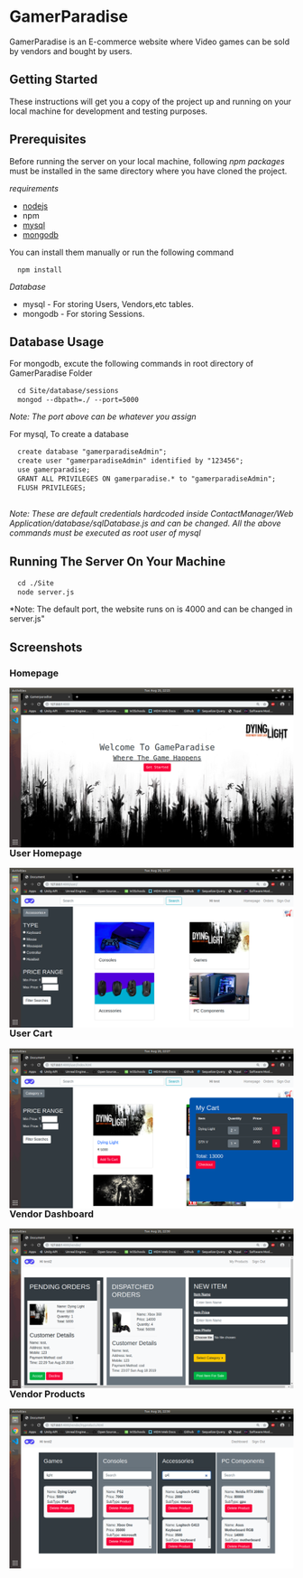 # GamerParadise
GamerParadise is an E-commerce website where Video games can be sold by vendors and bought by users.

## Getting Started
These instructions will get you a copy of the project up and running on your local machine for development and testing purposes.

## Prerequisites
Before running the server on your local machine, following *npm packages* must be installed in the same directory where you have cloned the project.

*requirements*
* [nodejs](https://nodejs.org)
* npm
* [mysql](https://www.mysql.com)
* [mongodb](https://www.mongodb.com)

You can install them manually or run the following command
```
  npm install
```
*Database*
* mysql - For storing Users, Vendors,etc tables.
* mongodb - For storing Sessions.

## Database Usage
For mongodb, excute the following commands in root directory of GamerParadise Folder
```
  cd Site/database/sessions
  mongod --dbpath=./ --port=5000
```
*Note: The port above can be whatever you assign*

For mysql, To create a database
```
  create database "gamerparadiseAdmin";
  create user "gamerparadiseAdmin" identified by "123456";
  use gamerparadise;
  GRANT ALL PRIVILEGES ON gamerparadise.* to "gamerparadiseAdmin";
  FLUSH PRIVILEGES;
  
```
*Note: These are default credentials hardcoded inside ContactManager/Web Application/database/sqlDatabase.js and can be changed. All the above commands must be executed as root user of mysql*

## Running The Server On Your Machine
```
  cd ./Site
  node server.js
```
*Note: The default port, the website runs on is 4000 and can be changed in server.js"

## Screenshots
### Homepage
<img src="https://github.com/Bhaikko/GamerParadise/blob/master/Screenshots/Homepage.png"
     style="float: left; margin-right: 10px;"/>
     
### User Homepage
<img src="https://github.com/Bhaikko/GamerParadise/blob/master/Screenshots/UserHomepage.png"
     style="float: left; margin-right: 10px;"/>
     
### User Cart
<img src="https://github.com/Bhaikko/GamerParadise/blob/master/Screenshots/Usercart.png"
     style="float: left; margin-right: 10px;"/>
     
### Vendor Dashboard
<img src="https://github.com/Bhaikko/GamerParadise/blob/master/Screenshots/VendorHomepage.png"
     style="float: left; margin-right: 10px;"/>
     
### Vendor Products
<img src="https://github.com/Bhaikko/GamerParadise/blob/master/Screenshots/VendorProducts.png"
     style="float: left; margin-right: 10px;"/>


